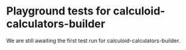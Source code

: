 # Playground tests for calculoid-calculators-builder
We are still awaiting the first test run for calculoid-calculators-builder.
